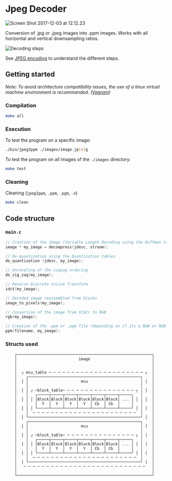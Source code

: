 # Jpeg Decoder

![Screen Shot 2017-12-03 at 12.12.23](https://i.imgur.com/08F1EoC.jpg)

Conversion of .jpg or .jpeg images into .ppm images.
Works with all horizontal and vertical downsampling ratios.


![Decoding steps](https://i.imgur.com/ieIiYRy.png)

See [JPEG encoding](https://en.wikipedia.org/wiki/JPEG#Encoding) to understand the different steps.

## Getting started

*Note: To avoid architecture compatibility issues, the use of a linux virtual machine environment is recommanded. ([Vagrant](https://www.vagrantup.com/downloads.html))*

### Compilation

```sh
make all
```

### Execution

To test the program on a specific image:

```sh
./bin/jpeg2ppm ./images/image.jp[e]g
```

To test the program on all images of the `./images` directory:

```sh
make test
```

### Cleaning

Cleaning (`jpeg2ppm`, `.ppm`, `.pgm`, `.o`)
```sh
make clean
```

## Code structure

### `main.c`

```c
// Creation of the image (Variable Length Decoding using the Huffman tables)
image * my_image = decompress(jdesc, stream);

// De-quantization using the Quantization tables
de_quantization (jdesc, my_image);

// Unraveling of the zigzag ordering
de_zig_zag(my_image);

// Reverse Discrete Cosine Transform
idct(my_image);

// Decoded image reassembled from blocks
image_to_pixels(my_image);

// Conversion of the image from YCbCr to RGB
rgb(my_image);

// Creation of the .ppm or .pgm file (depending on if its a B&W or RGB image)
ppm(filename, my_image);
```

### Structs used
```
    ┌───────────────────────────────────────────────────────────┐
    │                           image                           │
    │                                                           │
    │                                                           │
    │  ┌ mcu_table ─ ─ ─ ─ ─ ─ ─ ─ ─ ─ ─ ─ ─ ─ ─ ─ ─ ─ ─ ─ ─ ┐  │
    │    ┌─────────────────────────────────────────────────┐    │
    │  │ │                       mcu                       │ │  │
    │    │                                                 │    │
    │  │ │ ┌ ─block_table─ ─ ─ ─ ─ ─ ─ ─ ─ ─ ─ ─ ─ ─ ─ ─ ┐ │ │  │
    │    │   ┌─────┬─────┬─────┬─────┬─────┬─────┬─────┐   │    │
    │  │ │ │ │Block│Block│Block│Block│Block│Block│ ... │ │ │ │  │
    │    │   │  Y  │  Y  │  Y  │  Y  │ Cb  │ Cb  │     │   │    │
    │  │ │ │ └─────┴─────┴─────┴─────┴─────┴─────┴─────┘ │ │ │  │
    │    │  ─ ─ ─ ─ ─ ─ ─ ─ ─ ─ ─ ─ ─ ─ ─ ─ ─ ─ ─ ─ ─ ─ ─  │    │
    │  │ └─────────────────────────────────────────────────┘ │  │
    │    ┌─────────────────────────────────────────────────┐    │
    │  │ │                       mcu                       │ │  │
    │    │                                                 │    │
    │  │ │ ┌ ─block_table─ ─ ─ ─ ─ ─ ─ ─ ─ ─ ─ ─ ─ ─ ─ ─ ┐ │ │  │
    │    │   ┌─────┬─────┬─────┬─────┬─────┬─────┬─────┐   │    │
    │  │ │ │ │Block│Block│Block│Block│Block│Block│ ... │ │ │ │  │
    │    │   │  Y  │  Y  │  Y  │  Y  │ Cb  │ Cb  │     │   │    │
    │  │ │ │ └─────┴─────┴─────┴─────┴─────┴─────┴─────┘ │ │ │  │
    │    │  ─ ─ ─ ─ ─ ─ ─ ─ ─ ─ ─ ─ ─ ─ ─ ─ ─ ─ ─ ─ ─ ─ ─  │    │
    │  │ └─────────────────────────────────────────────────┘ │  │
    │   ─ ─ ─ ─ ─ ─ ─ ─ ─ ─ ─ ─ ─ ─ ─ ─ ─ ─ ─ ─ ─ ─ ─ ─ ─ ─ ─   │
    │                                                           │
    └───────────────────────────────────────────────────────────┘
```
